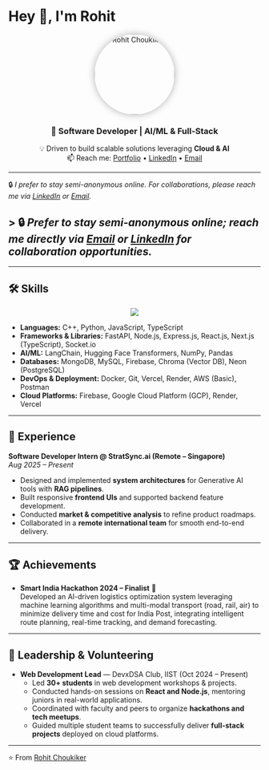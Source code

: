 # Hey 👋, I'm Rohit  

<p align="center">
  <img src="https://www.rohitchoukiker.me/circle_profile.png" alt="Rohit Choukiker" width="160" style="border-radius:50%; box-shadow: 0px 0px 15px rgba(0,0,0,0.3);" />
</p>

<h3 align="center">
🚀 <b>Software Developer | AI/ML & Full-Stack</b>  
</h3>

<p align="center">
💡 Driven to build scalable solutions leveraging <b>Cloud & AI</b> <br/>
📫 Reach me: 
<a href="https://www.rohitchoukiker.me/">Portfolio</a> • 
<a href="https://www.linkedin.com/in/rohit-choukiker">LinkedIn</a> • 
<a href="mailto:airohit@protonmail.com">Email</a>
</p>

---
🔒 *I prefer to stay semi-anonymous online. For collaborations, please reach me via [LinkedIn](https://www.linkedin.com/in/rohit-choukiker) or [Email](mailto:airohit@protonmail.com).*

## > 🔒 *Prefer to stay semi-anonymous online; reach me directly via [Email](mailto:airohit@protonmail.com) or [LinkedIn](https://www.linkedin.com/in/rohit-choukiker) for collaboration opportunities.*

---

## 🛠️ Skills  

<p align="center">
  <img src="https://skillicons.dev/icons?i=python,ts,react,nodejs,express,firebase,mysql,docker,git,gcp" />
</p>  

- **Languages:** C++, Python, JavaScript, TypeScript  
- **Frameworks & Libraries:** FastAPI, Node.js, Express.js, React.js, Next.js (TypeScript), Socket.io  
- **AI/ML:** LangChain, Hugging Face Transformers, NumPy, Pandas  
- **Databases:** MongoDB, MySQL, Firebase, Chroma (Vector DB), Neon (PostgreSQL)  
- **DevOps & Deployment:** Docker, Git, Vercel, Render, AWS (Basic), Postman  
- **Cloud Platforms:** Firebase, Google Cloud Platform (GCP), Render, Vercel  

---

## 💼 Experience  

**Software Developer Intern @ StratSync.ai (Remote – Singapore)**  
*Aug 2025 – Present*  
- Designed and implemented **system architectures** for Generative AI tools with **RAG pipelines**.  
- Built responsive **frontend UIs** and supported backend feature development.  
- Conducted **market & competitive analysis** to refine product roadmaps.  
- Collaborated in a **remote international team** for smooth end-to-end delivery.  

---

## 🏆 Achievements  

- **Smart India Hackathon 2024 – Finalist** 🏅  
  Developed an AI-driven logistics optimization system leveraging machine learning algorithms and multi-modal transport (road, rail, air) to minimize delivery time and cost for India Post, integrating intelligent route planning, real-time tracking, and demand forecasting.  

---

## 🌟 Leadership & Volunteering  

- **Web Development Lead** — DevxDSA Club, IIST (Oct 2024 – Present)  
  - Led **30+ students** in web development workshops & projects.  
  - Conducted hands-on sessions on **React and Node.js**, mentoring juniors in real-world applications.  
  - Coordinated with faculty and peers to organize **hackathons and tech meetups**.  
  - Guided multiple student teams to successfully deliver **full-stack projects** deployed on cloud platforms.  

---

<p align="left">⭐️ From <a href="https://github.com/RohitChoukiker">Rohit Choukiker</a></p>
